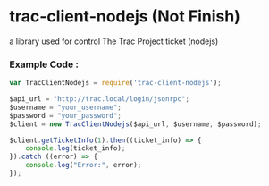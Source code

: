 # trac-client-nodejs (Not Finish)
a library used for control The Trac Project ticket (nodejs)

### Example Code :

```js
var TracClientNodejs = require('trac-client-nodejs');

$api_url = "http://trac.local/login/jsonrpc";
$username = "your_username";
$password = "your_password";
$client = new TracClientNodejs($api_url, $username, $password);

$client.getTicketInfo(1).then((ticket_info) => {
    console.log(ticket_info);
}).catch ((error) => {
    console.log("Error:", error);
});
```